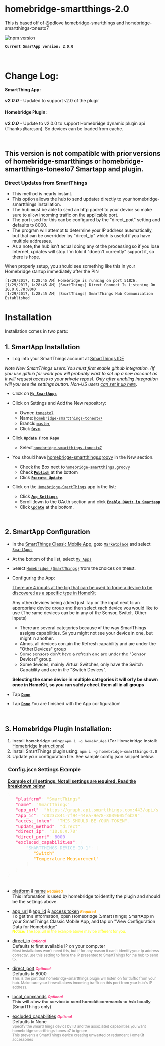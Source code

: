 # homebridge-smartthings-2.0

This is based off of @pdlove homebridge-smartthings and homebridge-smartthings-tonesto7

[![npm version](https://badge.fury.io/js/homebridge-smartthings-2.0.svg)](https://badge.fury.io/js/homebridge-smartthings-2.0)

**```Current SmartApp version: 2.0.0```**

<br>

# Change Log:

#### SmartThing App:

***v2.0.0*** - Updated to support v2.0 of the plugin

#### Homebridge Plugin:


***v2.0.0*** - Update to v2.0.0 to support Homebridge dynamic plugin api (Thanks @areson).  So devices can be loaded from cache.

<br>

## This version is not compatible with prior versions of homebridge-smartthings or homebridge-smartthings-tonesto7 Smartapp and plugin.

### Direct Updates from SmartThings
 * This method is nearly instant.
 * This option allows the hub to send updates directly to your homebridge-smartthings installation.
 * The hub must be able to send an http packet to your device so make sure to allow incoming traffic on the applicable port.
 * The port used for this can be configured by the "direct_port" setting and defaults to 8000.
 * The program will attempt to determine your IP address automatically, but that can be overridden by "direct_ip" which is useful if you have multiple addresses.
 * As a note, the hub isn't actual doing any of the processing so if you lose Internet, updates will stop. I'm told it "doesn't currently" support it, so there is hope.

When properly setup, you should see something like this in your Homebridge startup immediately after the PIN:
```
[1/29/2017, 8:28:45 AM] Homebridge is running on port 51826.
[1/29/2017, 8:28:45 AM] [SmartThings] Direct Connect Is Listening On 10.0.0.70:8000
[1/29/2017, 8:28:45 AM] [SmartThings] SmartThings Hub Communication Established
```

# Installation

Installation comes in two parts:

## 1. SmartApp Installation

* Log into your SmartThings account at [SmartThings IDE](https://account.smartthings.com/login)

_Note New SmartThings users: You must first enable github integration. (If you use github for work you will probably want to set up a new account as it will request access to your private repos). Only after enabling integration will you see the settings button. Non-US users [can set it up here](https://graph-eu01-euwest1.api.smartthings.com/githubAuth/step1)_.

* Click on <u><b>```My SmartApps```</b></u>
* Click on Settings and Add the New repository:
   * Owner: <u>```tonesto7```</u>
   * Name: <u>```homebridge-smartthings-tonesto7```</u>
   * Branch: <u>```master```</u>
   * Click <u><b>```Save```</b></u>.
* Click <u><b>```Update From Repo```</b></u>
   * Select <u>```homebridge-smartthings-tonesto7```</u>
* You should have <u>homebridge-smartthings.groovy</u> in the New section.
   * Check the Box next to <u>```homebridge-smartthings.groovy```</u>
   * Check <u><b>```Publish```</b></u> at the bottom
   * Click <u><b>```Execute Update```</b></u>.

* Click on the <u>```Homebridge-SmartThings```</u> app in the list:
   * Click <u><b>```App Settings```</b></u>
   * Scroll down to the OAuth section and click <u><b>```Enable OAuth in Smartapp```</b></u>
   * Click <u><b>```Update```</b></u> at the bottom.

<br>

## 2. SmartApp Configuration

* In the [SmartThings Classic Mobile App](https://apps.apple.com/app/smartthings-classic/id590800740), goto <u>```Marketplace```</u> and select <u>```SmartApps```</u>.
* At the bottom of the list, select <u>```My Apps```</u>
* Select <u>```Homebridge (SmartThings)```</u> from the choices on thelist.
* Configuring the App:

   <u>There are 4 inputs at the top that can be used to force a device to be discovered as a specific type in HomeKit</u>

   Any other devices being added just Tap on the input next to an appropriate device group and then select each device you would like to use (The same devices can be in any of the Sensor, Switch, Other inputs)
    * There are several categories because of the way SmartThings assigns capabilities. So you might not see your device in one, but might in another.
    * Almost all devices contain the Refresh capability and are under the "Other Devices" group
    * Some sensors don't have a refresh and are under the "Sensor Devices" group.
    * Some devices, mainly Virtual Switches, only have the Switch Capability and are in the "Switch Devices".

    <b>Selecting the same device in multiple categories it will only be shown once in HomeKit, so you can safely check them all in all groups</b>

 * Tap <u><b>```Done```</b></u>
 * Tap <u><b>```Done```</b></u>
 You are finished with the App configuration!

<br>

## 3. Homebridge Plugin Installation:

 1. Install homebridge using: ```npm i -g homebridge``` (For Homebridge Install: [Homebridge Instructions](https://github.com/nfarina/homebridge/blob/master/README.md))
 2. Install SmartThings plugin using: ```npm i -g homebridge-smartthings-2.0```
 3. Update your configuration file. See sample config.json snippet below.

  <h3 style="padding: 0em .6em;">Config.json Settings Example</h3>

  <h4 style="padding: 0em .6em; margin-bottom: 5px;"><u>Example of all settings. Not all settings are required. Read the breakdown below</u></h4>

   <div style="overflow:auto;width:auto;border-width:.1em .1em .1em .8em;padding:.2em .6em;"><pre style="margin: 0; line-height: 125%"><span style="color: #f8f8f2">{</span>
   <span style="color: #f92672">&quot;platform&quot;</span><span style="color: #f8f8f2">:</span> <span style="color: #e6db74">&quot;SmartThings&quot;</span><span style="color: #f8f8f2">,</span>
   <span style="color: #f92672">&quot;name&quot;</span><span style="color: #f8f8f2">:</span> <span style="color: #e6db74">&quot;SmartThings&quot;</span><span style="color: #f8f8f2">,</span>
   <span style="color: #f92672">&quot;app_url&quot;</span><span style="color: #f8f8f2">:</span> <span style="color: #e6db74">&quot;https://graph.api.smartthings.com:443/api/smartapps/installations/&quot;</span><span style="color: #f8f8f2">,</span>
   <span style="color: #f92672">&quot;app_id&quot;</span><span style="color: #f8f8f2">:</span> <span style="color: #e6db74">&quot;d023c841-7f94-44ea-9e78-3039605f6b29&quot;</span><span style="color: #f8f8f2">,</span>
   <span style="color: #f92672">&quot;access_token&quot;</span><span style="color: #f8f8f2">:</span> <span style="color: #e6db74">&quot;THIS-SHOULD-BE-YOUR-TOKEN&quot;</span><span style="color: #f8f8f2">,</span>
   <span style="color: #f92672">&quot;update_method&quot;</span><span style="color: #f8f8f2">:</span> <span style="color: #e6db74">&quot;direct&quot;</span><span style="color: #f8f8f2">,</span>
   <span style="color: #f92672">&quot;direct_ip&quot;</span><span style="color: #f8f8f2">:</span> <span style="color: #e6db74">&quot;10.0.0.70&quot;</span><span style="color: #f8f8f2">,</span>
   <span style="color: #f92672">&quot;direct_port&quot;</span><span style="color: #f8f8f2">:</span> <span style="color: #ae81ff">8000</span><span style="color: #f8f8f2">,</span>
   <span style="color: #f92672">&quot;excluded_capabilities&quot;</span><span style="color: #f8f8f2">: {</span>
   <span style="color: lightblue">    &quot;SMARTTHINGS-DEVICE-ID-1&quot;</span><span style="color: #f8f8f2">: [</span>
   <span style="color: orange">       &quot;Switch&quot;</span><span style="color: #f8f8f2">,</span>
   <span style="color: orange">       &quot;Temperature Measurement&quot;</span>
   <span style="color: #f8f8f2">    ]</span>
   <span style="color: #f8f8f2">}<br>}</span>
   </pre></div>


 * <p><u>platform</u> & <u>name</u>  <small style="color: orange; font-weight: 600;"><i>Required</i></small><br>
    This information is used by homebridge to identify the plugin and should be the settings above.</p>

 * <p><u>app_url</u> & <u>app_id</u> & <u>access_token</u>  <small style="color: orange; font-weight: 600;"><i>Required</i></small><br>
    To get this information, open Homebridge (SmartThings) SmartApp in your SmartThings Classic Mobile App, and tap on "View Configuration Data for Homebridge"<br><small style="color: yellow;"><b>Notice:</b> The app_url in the example above may be different for you.</small></p>

 * <p><u>direct_ip</u>  <small style="color: #f92672; font-weight: 600;"><i>Optional</i></small><br>
    Defaults to first available IP on your computer<br><small style="color: gray;">Most installations won't need this, but if for any reason it can't identify your ip address correctly, use this setting to force the IP presented to SmartThings for the hub to send to.</small></p>

 * <p><u>direct_port</u>  <small style="color: #f92672; font-weight: 600;"><i>Optional</i></small><br>
   Defaults to 8000<br><small style="color: gray;">This is the port that homebridge-smartthings plugin will listen on for traffic from your hub. Make sure your firewall allows incoming traffic on this port from your hub's IP address.</small></p>

 * <p><u>local_commands</u>  <small style="color: #f92672; font-weight: 600;"><i>Optional</i></small><br>
    This will allow the service to send homekit commands to hub locally (SmartThings only)</p>

 * <p><u>excluded_capabilities</u>  <small style="color: #f92672; font-weight: 600;"><i>Optional</i></small><br>
   Defaults to None<br><small style="color: gray;">Specify the SmartThings device by ID and the associated capabilities you want homebridge-smartthings-tonesto7 to ignore<br>This prevents a SmartThings device creating unwanted or redundant HomeKit accessories</small></p>
